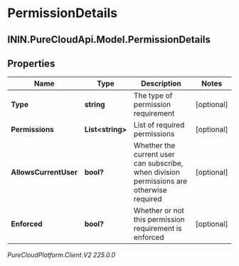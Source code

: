 # PermissionDetails

## ININ.PureCloudApi.Model.PermissionDetails

## Properties

|Name | Type | Description | Notes|
|------------ | ------------- | ------------- | -------------|
| **Type** | **string** | The type of permission requirement | [optional] |
| **Permissions** | **List&lt;string&gt;** | List of required permissions | [optional] |
| **AllowsCurrentUser** | **bool?** | Whether the current user can subscribe, when division permissions are otherwise required | [optional] |
| **Enforced** | **bool?** | Whether or not this permission requirement is enforced | [optional] |



_PureCloudPlatform.Client.V2 225.0.0_
